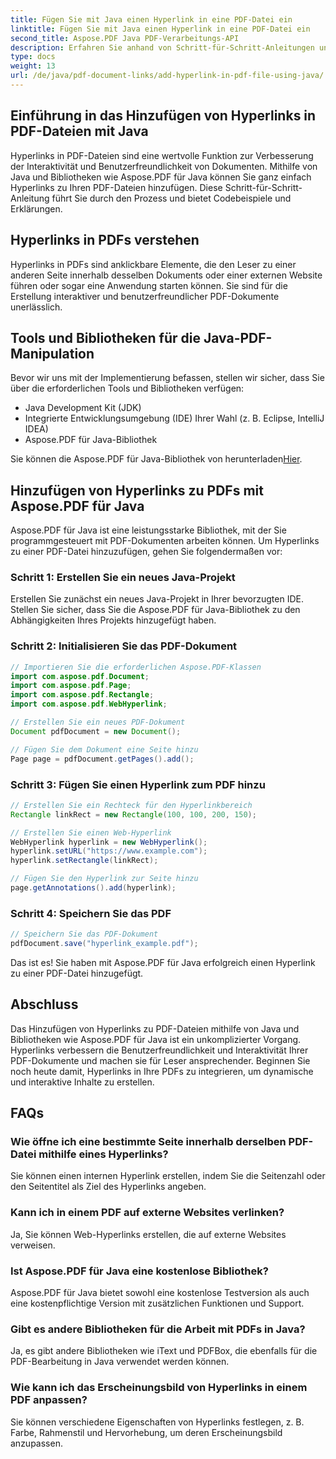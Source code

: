 ```yaml
---
title: Fügen Sie mit Java einen Hyperlink in eine PDF-Datei ein
linktitle: Fügen Sie mit Java einen Hyperlink in eine PDF-Datei ein
second_title: Aspose.PDF Java PDF-Verarbeitungs-API
description: Erfahren Sie anhand von Schritt-für-Schritt-Anleitungen und Quellcode, wie Sie mit Java Hyperlinks zu PDF-Dateien hinzufügen. Werten Sie Ihre PDF-Dokumente durch Interaktivität auf.
type: docs
weight: 13
url: /de/java/pdf-document-links/add-hyperlink-in-pdf-file-using-java/
---
```


## Einführung in das Hinzufügen von Hyperlinks in PDF-Dateien mit Java

Hyperlinks in PDF-Dateien sind eine wertvolle Funktion zur Verbesserung der Interaktivität und Benutzerfreundlichkeit von Dokumenten. Mithilfe von Java und Bibliotheken wie Aspose.PDF für Java können Sie ganz einfach Hyperlinks zu Ihren PDF-Dateien hinzufügen. Diese Schritt-für-Schritt-Anleitung führt Sie durch den Prozess und bietet Codebeispiele und Erklärungen.

## Hyperlinks in PDFs verstehen

Hyperlinks in PDFs sind anklickbare Elemente, die den Leser zu einer anderen Seite innerhalb desselben Dokuments oder einer externen Website führen oder sogar eine Anwendung starten können. Sie sind für die Erstellung interaktiver und benutzerfreundlicher PDF-Dokumente unerlässlich.

## Tools und Bibliotheken für die Java-PDF-Manipulation

Bevor wir uns mit der Implementierung befassen, stellen wir sicher, dass Sie über die erforderlichen Tools und Bibliotheken verfügen:

- Java Development Kit (JDK)
- Integrierte Entwicklungsumgebung (IDE) Ihrer Wahl (z. B. Eclipse, IntelliJ IDEA)
- Aspose.PDF für Java-Bibliothek

 Sie können die Aspose.PDF für Java-Bibliothek von herunterladen[Hier](https://releases.aspose.com/pdf/java/).

## Hinzufügen von Hyperlinks zu PDFs mit Aspose.PDF für Java

Aspose.PDF für Java ist eine leistungsstarke Bibliothek, mit der Sie programmgesteuert mit PDF-Dokumenten arbeiten können. Um Hyperlinks zu einer PDF-Datei hinzuzufügen, gehen Sie folgendermaßen vor:

### Schritt 1: Erstellen Sie ein neues Java-Projekt

Erstellen Sie zunächst ein neues Java-Projekt in Ihrer bevorzugten IDE. Stellen Sie sicher, dass Sie die Aspose.PDF für Java-Bibliothek zu den Abhängigkeiten Ihres Projekts hinzugefügt haben.

### Schritt 2: Initialisieren Sie das PDF-Dokument

```java
// Importieren Sie die erforderlichen Aspose.PDF-Klassen
import com.aspose.pdf.Document;
import com.aspose.pdf.Page;
import com.aspose.pdf.Rectangle;
import com.aspose.pdf.WebHyperlink;

// Erstellen Sie ein neues PDF-Dokument
Document pdfDocument = new Document();

// Fügen Sie dem Dokument eine Seite hinzu
Page page = pdfDocument.getPages().add();
```

### Schritt 3: Fügen Sie einen Hyperlink zum PDF hinzu

```java
// Erstellen Sie ein Rechteck für den Hyperlinkbereich
Rectangle linkRect = new Rectangle(100, 100, 200, 150);

// Erstellen Sie einen Web-Hyperlink
WebHyperlink hyperlink = new WebHyperlink();
hyperlink.setURL("https://www.example.com");
hyperlink.setRectangle(linkRect);

// Fügen Sie den Hyperlink zur Seite hinzu
page.getAnnotations().add(hyperlink);
```

### Schritt 4: Speichern Sie das PDF

```java
// Speichern Sie das PDF-Dokument
pdfDocument.save("hyperlink_example.pdf");
```

Das ist es! Sie haben mit Aspose.PDF für Java erfolgreich einen Hyperlink zu einer PDF-Datei hinzugefügt.

## Abschluss

Das Hinzufügen von Hyperlinks zu PDF-Dateien mithilfe von Java und Bibliotheken wie Aspose.PDF für Java ist ein unkomplizierter Vorgang. Hyperlinks verbessern die Benutzerfreundlichkeit und Interaktivität Ihrer PDF-Dokumente und machen sie für Leser ansprechender. Beginnen Sie noch heute damit, Hyperlinks in Ihre PDFs zu integrieren, um dynamische und interaktive Inhalte zu erstellen.

## FAQs

### Wie öffne ich eine bestimmte Seite innerhalb derselben PDF-Datei mithilfe eines Hyperlinks?

Sie können einen internen Hyperlink erstellen, indem Sie die Seitenzahl oder den Seitentitel als Ziel des Hyperlinks angeben.

### Kann ich in einem PDF auf externe Websites verlinken?

Ja, Sie können Web-Hyperlinks erstellen, die auf externe Websites verweisen.

### Ist Aspose.PDF für Java eine kostenlose Bibliothek?

Aspose.PDF für Java bietet sowohl eine kostenlose Testversion als auch eine kostenpflichtige Version mit zusätzlichen Funktionen und Support.

### Gibt es andere Bibliotheken für die Arbeit mit PDFs in Java?

Ja, es gibt andere Bibliotheken wie iText und PDFBox, die ebenfalls für die PDF-Bearbeitung in Java verwendet werden können.

### Wie kann ich das Erscheinungsbild von Hyperlinks in einem PDF anpassen?

Sie können verschiedene Eigenschaften von Hyperlinks festlegen, z. B. Farbe, Rahmenstil und Hervorhebung, um deren Erscheinungsbild anzupassen.